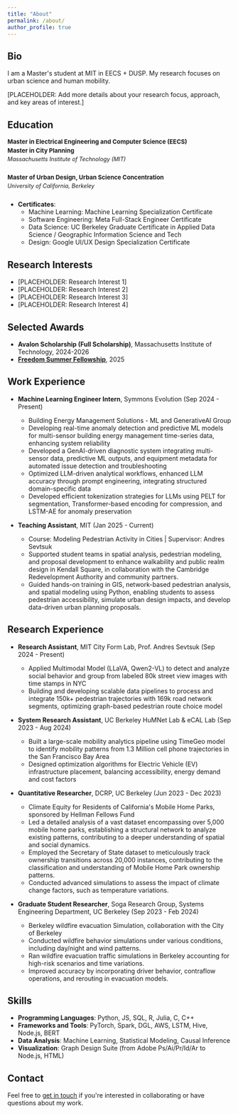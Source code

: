 ```yaml
---
title: "About"
permalink: /about/
author_profile: true
---
```


<style>
  /* Make all text smaller on the about page */
  .page__content {
    font-size: 0.75em;
    padding-top: 1em;
    }
  
  /* Make headings slightly smaller too */
  .page__content h2 {
    font-size: 1.25em;
    margin-top: 1.5em;
    margin-bottom: 0.5em;
      }
  
  .page__content h3 {
    font-size: 1.05em;
    margin-top: 1.2em;
    margin-bottom: 0.5em;
      }
  
  /* Adjust list items */
  .page__content ul li {
    font-size: 0.85em;
    margin-bottom: 0.4em;
    }
  
  /* Remove the custom author avatar size for About page */
  
  /* Hide the page title */
  .page__title {
    display: none;
  }

  /* Style for education section */
  .education-item {
    margin-bottom: 1.8em;
    }
  
  .degree {
    font-weight: bold;
    margin-bottom: 0.3em;
    font-size: 0.95em;
    }
  
  .university {
    font-style: italic;
    margin-bottom: 0.5em;
    font-size: 0.9em;
  }
  
  .courses {
    color: #555;
    margin-top: 0.5em;
    font-size: 0.85em;
    }
  </style>
  
## Bio

I am a Master's student at MIT in EECS + DUSP. My research focuses on urban science and human mobility.

[PLACEHOLDER: Add more details about your research focus, approach, and key areas of interest.]

## Education

<div class="education-item">
  <div class="degree">Master in Electrical Engineering and Computer Science (EECS)</div>
  <div class="degree">Master in City Planning</div>
  <div class="university">Massachusetts Institute of Technology (MIT)</div>
</div>
     
<div class="education-item">
  <div class="degree">Master of Urban Design, Urban Science Concentration</div>
  <div class="university">University of California, Berkeley</div>
</div>

* **Certificates**:
  * Machine Learning: Machine Learning Specialization Certificate
  * Software Engineering: Meta Full-Stack Engineer Certificate
  * Data Science: UC Berkeley Graduate Certificate in Applied Data Science / Geographic Information Science and Tech
  * Design: Google UI/UX Design Specialization Certificate

## Research Interests

* [PLACEHOLDER: Research Interest 1]
* [PLACEHOLDER: Research Interest 2]
* [PLACEHOLDER: Research Interest 3]
* [PLACEHOLDER: Research Interest 4]

## Selected Awards

* **Avalon Scholarship (Full Scholarship)**, Massachusetts Institute of Technology, 2024-2026
* **[Freedom Summer Fellowship](https://freedomsummerfellowship.com/)**, 2025

## Work Experience

* **Machine Learning Engineer Intern**, Symmons Evolution (Sep 2024 - Present)
  * Building Energy Management Solutions - ML and GenerativeAI Group
  * Developing real-time anomaly detection and predictive ML models for multi-sensor building energy management time-series data, enhancing system reliability
  * Developed a GenAI-driven diagnostic system integrating multi-sensor data, predictive ML outputs, and equipment metadata for automated issue detection and troubleshooting
  * Optimized LLM-driven analytical workflows, enhanced LLM accuracy through prompt engineering, integrating structured domain-specific data
  * Developed efficient tokenization strategies for LLMs using PELT for segmentation, Transformer-based encoding for compression, and LSTM-AE for anomaly preservation

* **Teaching Assistant**, MIT (Jan 2025 - Current)
  * Course: Modeling Pedestrian Activity in Cities | Supervisor: Andres Sevtsuk
  * Supported student teams in spatial analysis, pedestrian modeling, and proposal development to enhance walkability and public realm design in Kendall Square, in collaboration with the Cambridge Redevelopment Authority and community partners.
  * Guided hands-on training in GIS, network-based pedestrian analysis, and spatial modeling using Python, enabling students to assess pedestrian accessibility, simulate urban design impacts, and develop data-driven urban planning proposals.

## Research Experience

* **Research Assistant**, MIT City Form Lab, Prof. Andres Sevtsuk (Sep 2024 - Present)
    * Applied Multimodal Model (LLaVA, Qwen2-VL) to detect and analyze social behavior and group from labeled 80k street view images with time stamps in NYC
    * Building and developing scalable data pipelines to process and integrate 150k+ pedestrian trajectories with 169k road network segments, optimizing graph-based pedestrian route choice model
  
* **System Research Assistant**, UC Berkeley HuMNet Lab & eCAL Lab (Sep 2023 - Aug 2024)
  * Built a large-scale mobility analytics pipeline using TimeGeo model to identify mobility 
  patterns from 1.3 Million cell phone trajectories in the San Francisco Bay Area
  * Designed optimization algorithms for Electric Vehicle (EV) infrastructure placement, 
  balancing accessibility, energy demand and cost factors

* **Quantitative Researcher**, DCRP, UC Berkeley (Jun 2023 - Dec 2023)
    * Climate Equity for Residents of California's Mobile Home Parks, sponsored by Hellman Fellows Fund
    * Led a detailed analysis of a vast dataset encompassing over 5,000 mobile home parks, establishing a structural network to analyze existing patterns, contributing to a deeper understanding of spatial and social dynamics.
    * Employed the Secretary of State dataset to meticulously track ownership transitions across 20,000 instances, contributing to the classification and understanding of Mobile Home Park ownership patterns.
    * Conducted advanced simulations to assess the impact of climate change factors, such as temperature variations.

* **Graduate Student Researcher**, Soga Research Group, Systems Engineering Department, UC Berkeley (Sep 2023 - Feb 2024)
    * Berkeley wildfire evacuation Simulation, collaboration with the City of Berkeley
    * Conducted wildfire behavior simulations under various conditions, including day/night and wind patterns.
    * Ran wildfire evacuation traffic simulations in Berkeley accounting for high-risk scenarios and time variations.
    * Improved accuracy by incorporating driver behavior, contraflow operations, and rerouting in evacuation models.

## Skills

* **Programming Languages**: Python, JS, SQL, R, Julia, C, C++
* **Frameworks and Tools**: PyTorch, Spark, DGL, AWS, LSTM, Hive, Node.js, BERT
* **Data Analysis**: Machine Learning, Statistical Modeling, Causal Inference
* **Visualization**: Graph Design Suite (from Adobe Ps/Ai/Pr/Id/Ar to Node.js, HTML)

## Contact

Feel free to [get in touch](/contact/) if you're interested in collaborating or have questions about my work.


